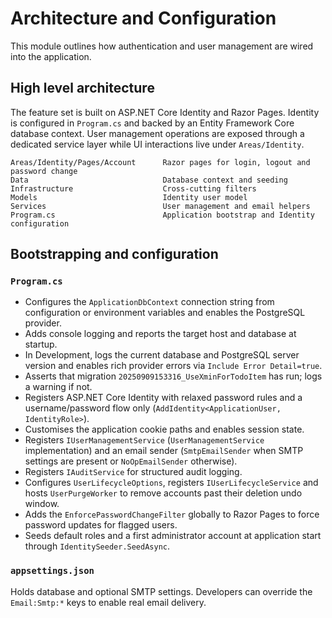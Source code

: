 # Architecture and Configuration

This module outlines how authentication and user management are wired into the application.

## High level architecture

The feature set is built on ASP.NET Core Identity and Razor Pages. Identity is configured in `Program.cs` and backed by an Entity Framework Core database context. User management operations are exposed through a dedicated service layer while UI interactions live under `Areas/Identity`.

```
Areas/Identity/Pages/Account      Razor pages for login, logout and password change
Data                              Database context and seeding
Infrastructure                    Cross-cutting filters
Models                            Identity user model
Services                          User management and email helpers
Program.cs                        Application bootstrap and Identity configuration
```

## Bootstrapping and configuration

### `Program.cs`
* Configures the `ApplicationDbContext` connection string from configuration or environment variables and enables the PostgreSQL provider.
* Adds console logging and reports the target host and database at startup.
* In Development, logs the current database and PostgreSQL server version and enables rich provider errors via `Include Error Detail=true`.
* Asserts that migration `20250909153316_UseXminForTodoItem` has run; logs a warning if not.
* Registers ASP.NET Core Identity with relaxed password rules and a username/password flow only (`AddIdentity<ApplicationUser, IdentityRole>`).
* Customises the application cookie paths and enables session state.
* Registers `IUserManagementService` (`UserManagementService` implementation) and an email sender (`SmtpEmailSender` when SMTP settings are present or `NoOpEmailSender` otherwise).
* Registers `IAuditService` for structured audit logging.
* Configures `UserLifecycleOptions`, registers `IUserLifecycleService` and hosts `UserPurgeWorker` to remove accounts past their deletion undo window.
* Adds the `EnforcePasswordChangeFilter` globally to Razor Pages to force password updates for flagged users.
* Seeds default roles and a first administrator account at application start through `IdentitySeeder.SeedAsync`.

### `appsettings.json`
Holds database and optional SMTP settings. Developers can override the `Email:Smtp:*` keys to enable real email delivery.
